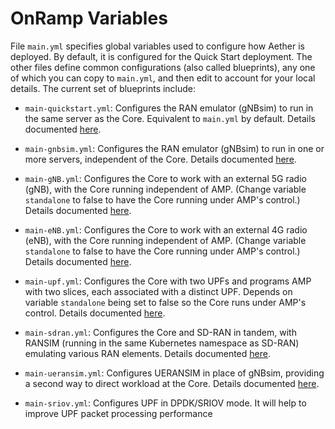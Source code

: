 # OnRamp Variables

File `main.yml` specifies global variables used to configure how Aether is deployed.
By default, it is configured for the Quick Start deployment. The other files define
common configurations (also called blueprints), any one of which you can copy to
`main.yml`, and then edit to account for your local details. The current set of
blueprints include:

* `main-quickstart.yml`: Configures the RAN emulator (gNBsim) to run in the same
   server as the Core. Equivalent to `main.yml` by default. Details documented
   [here](https://docs.aetherproject.org/master/onramp/start.html).

* `main-gnbsim.yml`: Configures the RAN emulator (gNBsim) to run in one or more
   servers, independent of the Core. Details documented
   [here](https://docs.aetherproject.org/master/onramp/gnbsim.html).

* `main-gNB.yml`: Configures the Core to work with an external 5G radio (gNB), with
   the Core running independent of AMP. (Change variable `standalone` to false to have
   the Core running under AMP's control.) Details documented
   [here](https://docs.aetherproject.org/master/onramp/gnb.html).

* `main-eNB.yml`: Configures the Core to work with an external 4G radio (eNB), with
   the Core running independent of AMP. (Change variable `standalone` to false to have
   the Core running under AMP's control.) Details documented
   [here](https://docs.aetherproject.org/master/onramp/gnb.html#support-for-enbs).

* `main-upf.yml`: Configures the Core with two UPFs and programs AMP
   with two slices, each associated with a distinct UPF. Depends on variable
   `standalone` being set to false so the Core runs under AMP's control.
   Details documented
   [here](https://docs.aetherproject.org/master/onramp/blueprints.html#multiple-upfs).

* `main-sdran.yml`: Configures the Core and SD-RAN in tandem, with
  RANSIM (running in the same Kubernetes namespace as SD-RAN)
  emulating various RAN elements. Details documented
  [here](https://docs.aetherproject.org/master/onramp/blueprints.html#sd-ran).

* `main-ueransim.yml`: Configures UERANSIM in place of gNBsim,
  providing a second way to direct workload at the Core. Details documented
  [here](https://docs.aetherproject.org/master/onramp/blueprints.html#ueransim).

* `main-sriov.yml`: Configures UPF in DPDK/SRIOV mode. It will help to improve
  UPF packet processing performance
